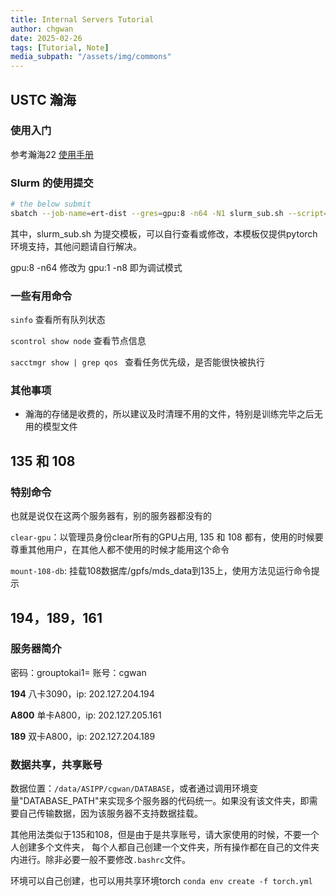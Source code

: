 ```yaml
---
title: Internal Servers Tutorial
author: chgwan
date: 2025-02-26
tags: [Tutorial, Note]
media_subpath: "/assets/img/commons"
--- 
```

## USTC 瀚海
### 使用入门
参考瀚海22 [使用手册](https://scc.ustc.edu.cn/389/list.htm?from=kdocs_link)

### Slurm 的使用提交
```bash
# the below submit
sbatch --job-name=ert-dist --gres=gpu:8 -n64 -N1 slurm_sub.sh --script=<script-path> --config=<config_path>
```

其中，slurm_sub.sh 为提交模板，可以自行查看或修改，本模板仅提供pytorch环境支持，其他问题请自行解决。

gpu:8 -n64 修改为 gpu:1 -n8  即为调试模式

### 一些有用命令
`sinfo` 查看所有队列状态

`scontrol show node` 查看节点信息

`sacctmgr show | grep qos ` 查看任务优先级，是否能很快被执行

### 其他事项
- 瀚海的存储是收费的，所以建议及时清理不用的文件，特别是训练完毕之后无用的模型文件

## 135 和 108

### 特别命令

也就是说仅在这两个服务器有，别的服务器都没有的

`clear-gpu`：以管理员身份clear所有的GPU占用, 135 和 108 都有，使用的时候要尊重其他用户，在其他人都不使用的时候才能用这个命令

`mount-108-db`: 挂载108数据库/gpfs/mds_data到135上，使用方法见运行命令提示


## 194，189，161

### 服务器简介

密码：grouptokai1=  账号：cgwan

**194**  八卡3090，ip: 202.127.204.194 

**A800** 单卡A800，ip: 202.127.205.161

**189**  双卡A800，ip: 202.127.204.189

### 数据共享，共享账号

数据位置：`/data/ASIPP/cgwan/DATABASE`，或者通过调用环境变量"DATABASE_PATH"来实现多个服务器的代码统一。如果没有该文件夹，即需要自己传输数据，因为该服务器不支持数据挂载。

其他用法类似于135和108，但是由于是共享账号，请大家使用的时候，不要一个人创建多个文件夹，
每个人都自己创建一个文件夹，所有操作都在自己的文件夹内进行。除非必要一般不要修改`.bashrc`文件。

环境可以自己创建，也可以用共享环境torch `conda env create -f torch.yml`

